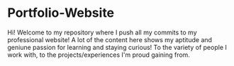 # Portfolio-Website
Hi! Welcome to my repository where I push all my commits to my professional website! A lot of the content here shows my 
aptitude and geniune passion for learning and staying curious! To the variety of people I work with, to the projects/experiences I'm proud gaining from.